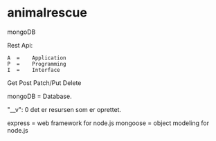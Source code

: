 # animalrescue
mongoDB


Rest Api:


	A  =	Application
	P  =	Programming
	I  =	Interface


Get
Post
Patch/Put
Delete

mongoDB = Database.

"__v": 0 det er resursen som er oprettet.

express = web framework for node.js
mongoose = object modeling for node.js